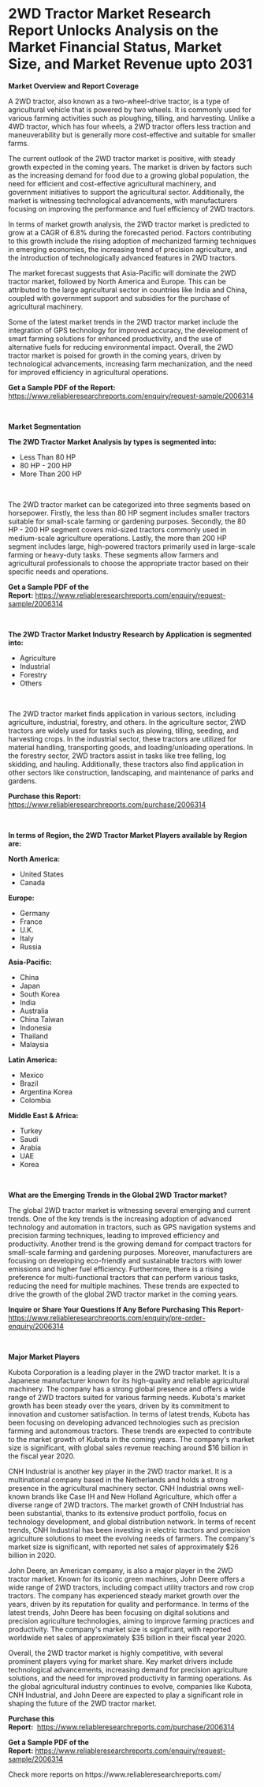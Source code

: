 <p><h1>2WD Tractor Market Research Report Unlocks Analysis on the Market Financial Status, Market Size, and Market Revenue upto 2031</h1></p><p><strong>Market Overview and Report Coverage</strong></p>
<p><p>A 2WD tractor, also known as a two-wheel-drive tractor, is a type of agricultural vehicle that is powered by two wheels. It is commonly used for various farming activities such as ploughing, tilling, and harvesting. Unlike a 4WD tractor, which has four wheels, a 2WD tractor offers less traction and maneuverability but is generally more cost-effective and suitable for smaller farms.</p><p>The current outlook of the 2WD tractor market is positive, with steady growth expected in the coming years. The market is driven by factors such as the increasing demand for food due to a growing global population, the need for efficient and cost-effective agricultural machinery, and government initiatives to support the agricultural sector. Additionally, the market is witnessing technological advancements, with manufacturers focusing on improving the performance and fuel efficiency of 2WD tractors.</p><p>In terms of market growth analysis, the 2WD tractor market is predicted to grow at a CAGR of 6.8% during the forecasted period. Factors contributing to this growth include the rising adoption of mechanized farming techniques in emerging economies, the increasing trend of precision agriculture, and the introduction of technologically advanced features in 2WD tractors.</p><p>The market forecast suggests that Asia-Pacific will dominate the 2WD tractor market, followed by North America and Europe. This can be attributed to the large agricultural sector in countries like India and China, coupled with government support and subsidies for the purchase of agricultural machinery. </p><p>Some of the latest market trends in the 2WD tractor market include the integration of GPS technology for improved accuracy, the development of smart farming solutions for enhanced productivity, and the use of alternative fuels for reducing environmental impact. Overall, the 2WD tractor market is poised for growth in the coming years, driven by technological advancements, increasing farm mechanization, and the need for improved efficiency in agricultural operations.</p></p>
<p><strong>Get a Sample PDF of the Report:</strong> <a href="https://www.reliableresearchreports.com/enquiry/request-sample/2006314">https://www.reliableresearchreports.com/enquiry/request-sample/2006314</a></p>
<p>&nbsp;</p>
<p><strong>Market Segmentation</strong></p>
<p><strong>The 2WD Tractor Market Analysis by types is segmented into:</strong></p>
<p><ul><li>Less Than 80 HP</li><li>80 HP - 200 HP</li><li>More Than 200 HP</li></ul></p>
<p>&nbsp;</p>
<p><p>The 2WD tractor market can be categorized into three segments based on horsepower. Firstly, the less than 80 HP segment includes smaller tractors suitable for small-scale farming or gardening purposes. Secondly, the 80 HP - 200 HP segment covers mid-sized tractors commonly used in medium-scale agriculture operations. Lastly, the more than 200 HP segment includes large, high-powered tractors primarily used in large-scale farming or heavy-duty tasks. These segments allow farmers and agricultural professionals to choose the appropriate tractor based on their specific needs and operations.</p></p>
<p><strong>Get a Sample PDF of the Report:</strong>&nbsp;<a href="https://www.reliableresearchreports.com/enquiry/request-sample/2006314">https://www.reliableresearchreports.com/enquiry/request-sample/2006314</a></p>
<p>&nbsp;</p>
<p><strong>The 2WD Tractor Market Industry Research by Application is segmented into:</strong></p>
<p><ul><li>Agriculture</li><li>Industrial</li><li>Forestry</li><li>Others</li></ul></p>
<p>&nbsp;</p>
<p><p>The 2WD tractor market finds application in various sectors, including agriculture, industrial, forestry, and others. In the agriculture sector, 2WD tractors are widely used for tasks such as plowing, tilling, seeding, and harvesting crops. In the industrial sector, these tractors are utilized for material handling, transporting goods, and loading/unloading operations. In the forestry sector, 2WD tractors assist in tasks like tree felling, log skidding, and hauling. Additionally, these tractors also find application in other sectors like construction, landscaping, and maintenance of parks and gardens.</p></p>
<p><strong>Purchase this Report:</strong>&nbsp; <a href="https://www.reliableresearchreports.com/purchase/2006314">https://www.reliableresearchreports.com/purchase/2006314</a></p>
<p>&nbsp;</p>
<p><strong>In terms of Region, the 2WD Tractor Market Players available by Region are:</strong></p>
<p>
    <p> <strong> North America: </strong>
        <ul>
            <li>United States</li>
            <li>Canada</li>
        </ul>
        </p> 
    <p> <strong> Europe: </strong>
        <ul>
            <li>Germany</li>
            <li>France</li>
            <li>U.K.</li>
            <li>Italy</li>
            <li>Russia</li>
        </ul>
        </p> 
    <p> <strong> Asia-Pacific: </strong>
        <ul>
            <li>China</li>
            <li>Japan</li>
            <li>South Korea</li>
            <li>India</li>
            <li>Australia</li>
            <li>China Taiwan</li>
            <li>Indonesia</li>
            <li>Thailand</li>
            <li>Malaysia</li>
        </ul>
        </p> 
    <p> <strong> Latin America: </strong>
        <ul>
            <li>Mexico</li>
            <li>Brazil</li>
            <li>Argentina Korea</li>
            <li>Colombia</li>
        </ul>
        </p> 
    <p> <strong> Middle East & Africa: </strong>
        <ul>
            <li>Turkey</li>
            <li>Saudi</li>
            <li>Arabia</li>
            <li>UAE</li>
            <li>Korea</li>
        </ul>
    </p>
    </p>
<p>&nbsp;</p>
<p><strong>What are the Emerging Trends in the Global 2WD Tractor market?</strong></p>
<p><p>The global 2WD tractor market is witnessing several emerging and current trends. One of the key trends is the increasing adoption of advanced technology and automation in tractors, such as GPS navigation systems and precision farming techniques, leading to improved efficiency and productivity. Another trend is the growing demand for compact tractors for small-scale farming and gardening purposes. Moreover, manufacturers are focusing on developing eco-friendly and sustainable tractors with lower emissions and higher fuel efficiency. Furthermore, there is a rising preference for multi-functional tractors that can perform various tasks, reducing the need for multiple machines. These trends are expected to drive the growth of the global 2WD tractor market in the coming years.</p></p>
<p><strong>Inquire or Share Your Questions If Any Before Purchasing This Report</strong>- <a href="https://www.reliableresearchreports.com/enquiry/pre-order-enquiry/2006314">https://www.reliableresearchreports.com/enquiry/pre-order-enquiry/2006314</a></p>
<p>&nbsp;</p>
<p><strong>Major Market Players</strong></p>
<p><p>Kubota Corporation is a leading player in the 2WD tractor market. It is a Japanese manufacturer known for its high-quality and reliable agricultural machinery. The company has a strong global presence and offers a wide range of 2WD tractors suited for various farming needs. Kubota's market growth has been steady over the years, driven by its commitment to innovation and customer satisfaction. In terms of latest trends, Kubota has been focusing on developing advanced technologies such as precision farming and autonomous tractors. These trends are expected to contribute to the market growth of Kubota in the coming years. The company's market size is significant, with global sales revenue reaching around $16 billion in the fiscal year 2020.</p><p>CNH Industrial is another key player in the 2WD tractor market. It is a multinational company based in the Netherlands and holds a strong presence in the agricultural machinery sector. CNH Industrial owns well-known brands like Case IH and New Holland Agriculture, which offer a diverse range of 2WD tractors. The market growth of CNH Industrial has been substantial, thanks to its extensive product portfolio, focus on technology development, and global distribution network. In terms of recent trends, CNH Industrial has been investing in electric tractors and precision agriculture solutions to meet the evolving needs of farmers. The company's market size is significant, with reported net sales of approximately $26 billion in 2020.</p><p>John Deere, an American company, is also a major player in the 2WD tractor market. Known for its iconic green machines, John Deere offers a wide range of 2WD tractors, including compact utility tractors and row crop tractors. The company has experienced steady market growth over the years, driven by its reputation for quality and performance. In terms of the latest trends, John Deere has been focusing on digital solutions and precision agriculture technologies, aiming to improve farming practices and productivity. The company's market size is significant, with reported worldwide net sales of approximately $35 billion in their fiscal year 2020.</p><p>Overall, the 2WD tractor market is highly competitive, with several prominent players vying for market share. Key market drivers include technological advancements, increasing demand for precision agriculture solutions, and the need for improved productivity in farming operations. As the global agricultural industry continues to evolve, companies like Kubota, CNH Industrial, and John Deere are expected to play a significant role in shaping the future of the 2WD tractor market.</p></p>
<p><strong>Purchase this Report:</strong>&nbsp;&nbsp;<a href="https://www.reliableresearchreports.com/purchase/2006314">https://www.reliableresearchreports.com/purchase/2006314</a></p>
<p></p>
<p><strong>Get a Sample PDF of the Report:</strong>&nbsp;<a href="https://www.reliableresearchreports.com/enquiry/request-sample/2006314">https://www.reliableresearchreports.com/enquiry/request-sample/2006314</a></p>
<p>Check more reports on https://www.reliableresearchreports.com/</p>